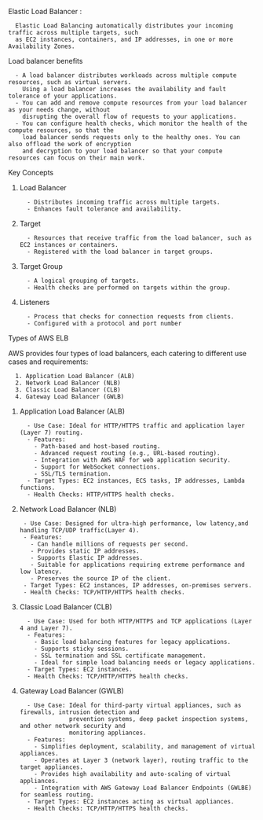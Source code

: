 Elastic Load Balancer :

      Elastic Load Balancing automatically distributes your incoming traffic across multiple targets, such 
      as EC2 instances, containers, and IP addresses, in one or more Availability Zones.

Load balancer benefits
      
      - A load balancer distributes workloads across multiple compute resources, such as virtual servers. 
        Using a load balancer increases the availability and fault tolerance of your applications.
      - You can add and remove compute resources from your load balancer as your needs change, without 
        disrupting the overall flow of requests to your applications.
      - You can configure health checks, which monitor the health of the compute resources, so that the 
        load balancer sends requests only to the healthy ones. You can also offload the work of encryption 
        and decryption to your load balancer so that your compute resources can focus on their main work.

Key Concepts

1. Load Balancer
   
         - Distributes incoming traffic across multiple targets.
         - Enhances fault tolerance and availability.

3. Target
   
         - Resources that receive traffic from the load balancer, such as EC2 instances or containers.
         - Registered with the load balancer in target groups.

5. Target Group
   
         - A logical grouping of targets.
         - Health checks are performed on targets within the group.

7. Listeners
   
         - Process that checks for connection requests from clients.
         - Configured with a protocol and port number

Types of AWS ELB

AWS provides four types of load balancers, each catering to different use cases and requirements:

      1. Application Load Balancer (ALB)
      2. Network Load Balancer (NLB)
      3. Classic Load Balancer (CLB)
      4. Gateway Load Balancer (GWLB)

1. Application Load Balancer (ALB)

         - Use Case: Ideal for HTTP/HTTPS traffic and application layer (Layer 7) routing.
         - Features:
           - Path-based and host-based routing.
           - Advanced request routing (e.g., URL-based routing).
           - Integration with AWS WAF for web application security.
           - Support for WebSocket connections.
           - SSL/TLS termination.
         - Target Types: EC2 instances, ECS tasks, IP addresses, Lambda functions.
         - Health Checks: HTTP/HTTPS health checks.


 2. Network Load Balancer (NLB)

         - Use Case: Designed for ultra-high performance, low latency,and handling TCP/UDP traffic(Layer 4).
         - Features:
           - Can handle millions of requests per second.
           - Provides static IP addresses.
           - Supports Elastic IP addresses.
           - Suitable for applications requiring extreme performance and low latency.
           - Preserves the source IP of the client.
         - Target Types: EC2 instances, IP addresses, on-premises servers.
         - Health Checks: TCP/HTTP/HTTPS health checks.


3. Classic Load Balancer (CLB)

         - Use Case: Used for both HTTP/HTTPS and TCP applications (Layer 4 and Layer 7).
         - Features:
           - Basic load balancing features for legacy applications.
           - Supports sticky sessions.
           - SSL termination and SSL certificate management.
           - Ideal for simple load balancing needs or legacy applications.
         - Target Types: EC2 instances.
         - Health Checks: TCP/HTTP/HTTPS health checks.

4. Gateway Load Balancer (GWLB)

         - Use Case: Ideal for third-party virtual appliances, such as firewalls, intrusion detection and 
                     prevention systems, deep packet inspection systems, and other network security and 
                     monitoring appliances.
         - Features:
           - Simplifies deployment, scalability, and management of virtual appliances.
           - Operates at Layer 3 (network layer), routing traffic to the target appliances.
           - Provides high availability and auto-scaling of virtual appliances.
           - Integration with AWS Gateway Load Balancer Endpoints (GWLBE) for seamless routing.
         - Target Types: EC2 instances acting as virtual appliances.
         - Health Checks: TCP/HTTP/HTTPS health checks.


